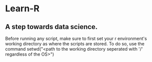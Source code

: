 # Learn-R
## A step towards data science.

Before running any script, make sure to first set your r environment's working directory as where the scripts are stored. To do so, use the command setwd("<path to the working directory seperated with '/' regardless of the OS>")